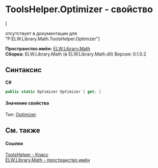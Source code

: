 # ToolsHelper.Optimizer - свойство
 

\[<summary> отсутствует в документации для "P:ELW.Library.Math.ToolsHelper.Optimizer"\]

**Пространство имён:**&nbsp;<a href="N_ELW_Library_Math">ELW.Library.Math</a><br />**Сборка:**&nbsp;ELW.Library.Math (в ELW.Library.Math.dll) Версия: 0.1.0.2

## Синтаксис

**C#**<br />
``` C#
public static Optimizer Optimizer { get; }
```


#### Значение свойства
Тип:&nbsp;<a href="T_ELW_Library_Math_Tools_Optimizer">Optimizer</a>

## См. также


#### Ссылки
<a href="T_ELW_Library_Math_ToolsHelper">ToolsHelper - Класс</a><br /><a href="N_ELW_Library_Math">ELW.Library.Math - пространство имён</a><br />